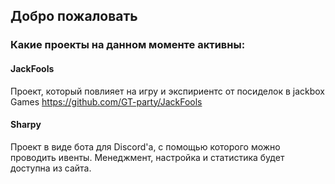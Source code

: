 ## Добро пожаловать
### Какие проекты на данном моменте активны:
#### JackFools
Проект, который повлияет на игру и экспириентс от посиделок в jackbox Games
https://github.com/GT-party/JackFools
#### Sharpy
Проект в виде бота для Discord'a, с помощью которого можно проводить ивенты. Менеджмент, настройка и статистика будет доступна из сайта.
